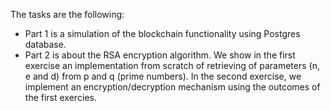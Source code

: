 The tasks are the following:
- Part 1 is a simulation of the blockchain functionality using Postgres database.
- Part 2 is about the RSA encryption algorithm. We show in the first exercise an implementation from scratch of retrieving of parameters (n, e and d) from p and q (prime numbers). In the second exercise, we implement an encryption/decryption mechanism using the outcomes of the first exercies.
